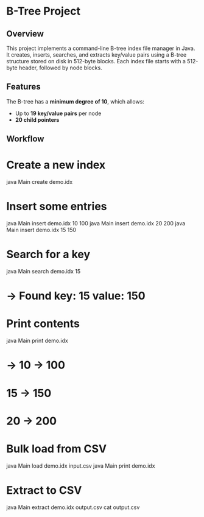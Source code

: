 # B-Tree Project

## Overview

This project implements a command-line B-tree index file manager in Java. It creates, inserts, searches, and extracts key/value pairs using a B-tree structure stored on disk in 512-byte blocks. Each index file starts with a 512-byte header, followed by node blocks.

## Features
The B-tree has a **minimum degree of 10**, which allows:
- Up to **19 key/value pairs** per node
- **20 child pointers**


## Workflow

# Create a new index
java Main create demo.idx

# Insert some entries
java Main insert demo.idx 10 100
java Main insert demo.idx 20 200
java Main insert demo.idx 15 150

# Search for a key
java Main search demo.idx 15
# → Found key: 15 value: 150

# Print contents
java Main print demo.idx
# → 10 -> 100
#   15 -> 150
#   20 -> 200

# Bulk load from CSV
java Main load demo.idx input.csv
java Main print demo.idx

# Extract to CSV
java Main extract demo.idx output.csv
cat output.csv
